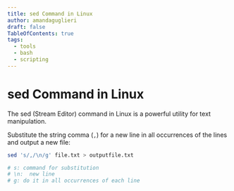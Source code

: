 ```yaml
---
title: sed Command in Linux
author: amandaguglieri
draft: false
TableOfContents: true
tags:
  - tools
  - bash
  - scripting
---
```

# sed Command in Linux

The sed (Stream Editor) command in Linux is a powerful utility for text manipulation. 


Substitute the string comma (`,`) for a new line in all occurrences of the lines and output a new file:

```bash
sed 's/,/\n/g' file.txt > outputfile.txt

# s: command for substitution
# \n:  new line
# g: do it in all occurrences of each line
```

